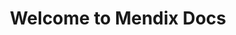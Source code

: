 ---
title: "Welcome to Mendix Docs"
linktitle: "Docs"
url: /
type: landingpage
layout: landingpage
description: Browse the documentation per product, read about latest releases, and contribute to docs to improve them.
aliases:
    - /docs/index.html
    - /docs/Overview.html
cascade:
    - no_list: true
#for future ease of maintenance, the tab contents might have to be split up into snippets
---